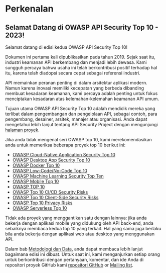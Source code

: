 # Perkenalan

## Selamat Datang di OWASP API Security Top 10 - 2023!

Selamat datang di edisi kedua OWASP API Security Top 10!

Dokumen ini pertama kali dipublikasikan pada tahun 2019. Sejak saat itu, industri keamanan API berkembang dan menjadi lebih dewasa. Kami sungguh percaya bahwa usaha ini telah berkontribusi positif terhadap hal itu, karena telah diadopsi secara cepat sebagai referensi industri.

API memainkan peranan penting di dalam arsitektur aplikasi modern. Namun karena inovasi memiliki kecepatan yang berbeda dibanding membuat kesadaran keamanan, kami percaya adalah penting untuk fokus menciptakan kesadaran atas kelemahan-kelemahan keamanan API umum.

Tujuan utama OWASP API Security Top 10 adalah mendidik mereka yang terlibat dalam pengembangan dan pengelolaan API, sebagai contoh, para pengembang, desainer, arsitek, manajer atau organisasi. Anda dapat mengetahui lebih lanjut tentang API Security
Project dengan mengunjungi [halaman proyek][1].

Jika anda tidak mengenal seri OWASP top 10, kami merekomendasikan anda untuk memeriksa beberapa proyek top 10 berikut ini:

* [OWASP Cloud-Native Application Security Top 10][2]
* [OWASP Desktop App Security Top 10][3]
* [OWASP Docker Top 10][4]
* [OWASP Low-Code/No-Code Top 10][5]
* [OWASP Machine Learning Security Top Ten][6]
* [OWASP Mobile Top 10][7]
* [OWASP TOP 10][8]
* [OWASP Top 10 CI/CD Security Risks][9]
* [OWASP Top 10 Client-Side Security Risks][10]
* [OWASP Top 10 Privacy Risks][11]
* [OWASP Serverless Top 10][12]

Tidak ada proyek yang menggantikan satu dengan lainnya: jika anda bekerja dengan aplikasi mobile yang didukung oleh API back-end, anda sebaiknya membaca kedua top 10 yang terkait. Hal yang sama juga berlaku bila anda bekerja dengan aplikasi web atau desktop yang menggunakan API.

Dalam bab [Metodologi dan Data][13], anda dapat membaca lebih lanjut bagaimana edisi ini dibuat. Untuk saat ini, kami menganjurkan setiap orang untuk berkontribusi dengan pertanyaan, komentar, dan ide Anda di repositori proyek GitHub kami [repositori GitHub][14] or
[Mailing list][15].

[1]: https://owasp.org/www-project-api-security/
[2]: https://owasp.org/www-project-cloud-native-application-security-top-10/
[3]: https://owasp.org/www-project-desktop-app-security-top-10/
[4]: https://owasp.org/www-project-docker-top-10/
[5]: https://owasp.org/www-project-top-10-low-code-no-code-security-risks/
[6]: https://owasp.org/www-project-machine-learning-security-top-10/
[7]: https://owasp.org/www-project-mobile-top-10/
[8]: https://owasp.org/www-project-top-ten/
[9]: https://owasp.org/www-project-top-10-ci-cd-security-risks/
[10]: https://owasp.org/www-project-top-10-client-side-security-risks/
[11]: https://owasp.org/www-project-top-10-privacy-risks/
[12]: https://owasp.org/www-project-serverless-top-10/
[13]: ./0xd0-about-data.md
[14]: https://github.com/OWASP/API-Security
[15]: https://groups.google.com/a/owasp.org/forum/#!forum/api-security-project
